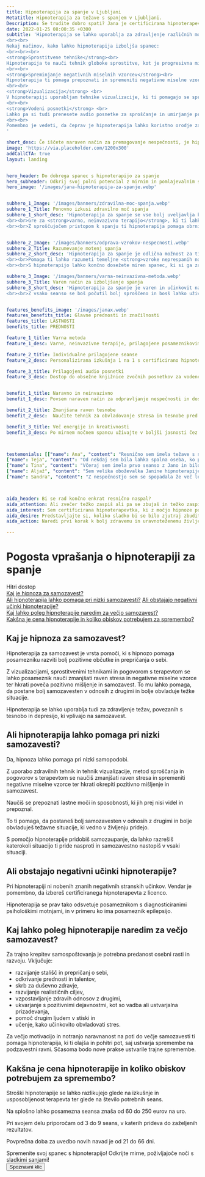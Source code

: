 ```yaml
---
title: Hipnoterapija za spanje v Ljubljani
Metatitle: Hipnoterapija za težave s spanjem v Ljubljani.
Description: Se trudite dobro spati? Jana je certificirana hipnoterapevtka, ki ti s hipnoterapijo pomaga do počitka, ki ga potrebuješ. Za več informacij obišči spletno stran.
date: 2022-01-25 08:00:35 +0300
subtitle: 'Hipnoterapija se lahko uporablja za zdravljenje različnih motenj spanja, vključno z nespečnostjo, spalno apnejo in nočnimi morami. 
<br><br>
Nekaj načinov, kako lahko hipnoterapija izboljša spanec:
<br><br><br>
<strong>Sprostitvene tehnike</strong><br>
Hipnoterapija te nauči tehnik globoke sprostitve, kot je progresivna mišična sprostitev, ki vam lahko pomaga umiriti um in zmanjšati raven stresa. To pa vam lahko pomaga, da lažje zaspite in spite globlje.
<br><br>
<strong>Spreminjanje negativnih miselnih vzorcev</strong><br>
Hipnoterapija ti pomaga prepoznati in spremeniti negativne miselne vzorce, ki vplivajo na spanec. Na primer, če te pred spanjem veliko skrbi in ne morete ustaviti misli, ti lahko hipnoterapija pomaga preusmeriti pozornost na pozitivne, pomirjujoče misli in se naučiti opustiti skrbi pred spanjem. Prav tako ti pomaga prepoznati negativne miselne vzorce in jih preoblikovati v bolj koristne.
<br><br>
<strong>Vizualizacija</strong> <br>
V hipnoterapiji uporabljam tehnike vizualizacije, ki ti pomagajo se sprostiti in ustvariti mirno okolje za spanje. Na primer, predstavljate si sebe na lepem kraju, kot je plaža ali gozd, in se osredotočiš na prizore, zvoke in občutke, povezane s tem krajem.
<br><br>
<strong>Vodeni posnetki</strong> <br>
Lahko pa si tudi prenesete avdio posnetke za sproščanje in umirjanje pred spanjem. 
<br><br>
Pomembno je vedeti, da čeprav je hipnoterapija lahko koristno orodje za izboljšanje spanja, morda ne bo delovala pri vseh, saj so nekateri vzroki nespečnosti lahko posledice zdravstevnih težav. Prav tako hipnoterapija ni primerna za vsakogar. Zato predlagam, da se naročiš na posvet, da preveriva, ali je prava za tebe.
'

short_desc: Če iščete naraven način za premagovanje nespečnosti, je hipnoterapija pravi odgovor. Jana Bergant je certificirana hipnoterapevtka, ki ti pomaga do spanca, ki ga potrebuješ in si ga zaslužiš.
image: 'https://via.placeholder.com/1200x300'
addCallCTA: true
layout: landing


hero_header: Do dobrega spanec s hipnoterapijo za spanje
hero_subheader: Odkrij svoj polni potencial z mirnim in pomlajevalnim spancem
hero_image: '/images/jana-hipnoterapija-za-spanje.webp' 


subhero_1_Image: '/images/banners/zdravilna-moc-spanja.webp' 
subhero_1_Title: Ponovno izkusi zdravilno moč spanja
subhero_1_short_desc: 'Hipnoterapija za spanje se vse bolj uveljavlja kot <strong>učinkovito zdravljenje nespečnosti</strong> in drugih motenj spanja.
<br><br>Gre za <strong>varno, neinvazivno terapijo</strong>, ki ti lahko pomaga doseči krepčilen in miren spanec, ki si ga zaslužiš.
<br><br>Z sproščujočem pristopom k spanju ti hipnoterapija pomaga obrniti nov list in si povrniti energijo za nov dan.'


subhero_2_Image: '/images/banners/odprava-vzrokov-nespecnosti.webp' 
subhero_2_Title: Razumevanje motenj spanja 
subhero_2_short_desc: 'Hipnoterapija za spanje je odlična možnost za tiste, ki trpijo zaradi nespečnosti ali drugih motenj spanja. 
<br><br>Pomaga ti lahko razumeti temeljne <strong>vzroke neprespanih noči ali nenadzorovanih misli</strong> in jih odpraviti na pozitiven, pomirjujoč način. 
<br><br>S hipnoterapijo lahko končno dosežete miren spanec, ki si ga zaslužite.'

subhero_3_Image: '/images/banners/varna-neinvazivna-metoda.webp' 
subhero_3_Title: Varen način za izboljšanje spanja
subhero_3_short_desc: 'Hipnoterapija za spanje je varen in učinkovit način za izboljšanje kakovosti spanja <strong>brez stranskih učinkov</strong>. Hipnoterapija ne povzroča zasvojenosti kot lahko to naredijo zdravila. 
<br><br>Z vsako seanso se boš počutil bolj sproščeno in bosš lahko užival v globljem in bolj mirnem spancu.'


features_benefits_image: '/images/janax.webp'
features_benefits_title: Glavne prednosti in značilnosti
features_title: LASTNOSTI
benefits_title: PREDNOSTI

feature_1_title: Varna metoda
feature_1_desc: Varne, neinvazivne terapije, prilagojene posameznikovim potrebam 

feature_2_title: Individualne prilagojene seanse
feature_2_desc: Personalizirana izkušnja 1 na 1 s certificirano hipnoterapevtko, ki je na voljo tudi online.

feature_3_title: Prilagojeni audio posnetki 
feature_3_desc: Dostop do obsežne knjižnice zvočnih posnetkov za vodene seanse samohipnoze doma.


benefit_1_title: Naravno in neinvazivno
benefit_1_desc: Povsem naraven način za odpravljanje nespečnosti in doseganje mirnejšega spanca

benefit_2_title: Zmanjšana raven tesnobe
benefit_2_desc:  Naučite tehnik za obvladovanje stresa in tesnobe pred spanjem, kar vodi do globlje sprostitve in boljše kakovosti spanja.

benefit_3_title: Več energije in kreativnosti
benefit_3_desc: Po mirnem nočnem spancu uživajte v boljši jasnosti čez dan in več energije ter se na koncu vsako jutro počutite obnovljeni in osveženi!



testemonials: [["name": Ana", "content": "Resnično sem imela težave s spanjem in bila sem zelo razočarana. Prijatelj mi je priporočil Jano Bergant in odločila sem se, da jo preizkusim. Zelo sem vesela, da sem poskusila! Bila je neverjetna. Pomagala mi je, da sem se pri hipnoterapiji za spanje sprostila in se počutila bolj udobno. Po najini seansi sem se počutila veliko bolje in jo toplo priporočam vsem, ki imajo težave s spanjem. Hvala, Jana!", "image": "https://via.placeholder.com/60x60"], 
["name": Teja", "content": "Od nekdaj sem bila lahka spalna oseba, ko pa sem dopolnila 30 let, sem začela težko zaspati in ostati zaspana. Poskusila sem vse - od branja pred spanjem do ukinitve kofeina -, a nič ni pomagalo. Prijatelj mi je priporočil Jano Bergant in odločila sem se, da poskusim s hipnoterapijo. Po samo nekaj seansah z Jano sem končno lahko prespala vso noč! Počutila sem se spočito in čez dan sem imela veliko več energije. Jano toplo priporočam vsem, ki imajo težave s spanjem. Ona je resnično čudežna delavka!", "image": "https://via.placeholder.com/60x60"],["name": Saša", "content": "Včeraj sem imela prvo seanso z Jano Bergant in bilo je neverjetno. Bila sem zelo nervozna in dvomila, da bo hipnoza delovala zame, a Jana je poskrbela, da sem se počutila tako udobno in varno. Sprva sem bila zelo skeptična, vendar se po eni sami seansi počutim veliko bolj samozavestno. Resnično se veselim naslednje seanse in vidim, kako velik napredek lahko še dosežem. Hvala, Jana!", "image": "https://via.placeholder.com/60x60"],
["name": Tina", "content": "Včeraj sem imela prvo seanso z Jano in bilo je neverjetno! Že leta se borim z nespečnostjo in poskusila sem že vse. Toda po samo eni seansi hipnoterapije z Jano sem prvič po več mesecih spala celo noč. Zelo sem hvaležna, da sem jo našla, in komaj čakam, da vidim rezultate po še nekaj seansah. Hvala, Jana!", "image": "https://via.placeholder.com/60x60"],
["name": Aljaž", "content": "Sem velika oboževalka Janine hipnoterapije za spanje. Sprva sem bila nekoliko zadržana, vendar sem bila že po eni seansi zasvojena. Zdaj jo obiskujem že nekaj mesecev in končno sem se spočila, kar potrebujem. Hvala, Jana!", "image": "https://via.placeholder.com/60x60"],
["name": Sandra", "content": "Z nespečnostjo sem se spopadala že več let in brez uspeha sem poskusila vse, od zdravil do meditacije. Ko mi je prijateljica priporočila Jano Bergant, sem bila nekoliko skeptična, vendar dovolj obupana, da bi poskusila karkoli. Zelo sem vesela, da sem poskusila! Janina hipnoterapija za spanje je bila točno to, kar sem potrebovala. Po letih nemirnih noči se končno počutim spočito in osveženo. Hvala, Jana!", "image": "https://via.placeholder.com/60x60"]]



aida_header: Bi se rad končno enkrat resnično naspal?
aida_attention: Ali zvečer težko zaspiš ali pa se zbujaš in težko zaspiš nazaj? Se počutiš izčrpano in preobremenjeno?
aida_interest: Sem certificirana hipnoterapevtka, ki z močjo hipnoze pomagam do boljšega spanca. S pomočjo hipnote ti pomagam zmanjšati stres, povečati sprostitev in končno doseči miren spanec.
aida_desire: Predstavljajte si, koliko sladko bi se bilo zjutraj zbuditi, če bi lahko spal vso noč, ne da bi se premetaval in nemirno zbujal. Z Janino pomočjo lahko te sanje uresničiš!
aida_action: Naredi prvi korak k bolj zdravemu in uravnoteženemu življenju, tako da se že danes dogovorite za termin!

---
```




# Pogosta vprašanja o hipnoterapiji za spanje

Hitri dostop  
[Kaj je hipnoza za samozavest?](#kajjehipnoterapija)  
[Ali hipnoterapija lahko pomaga pri nizki samozavesti?](#alipomagaprisamozavesti)
[Ali obstajajo negativni učinki hipnoterapije?](#negativniucinki)  
[Kaj lahko poleg hipnoterapije naredim za večjo samozavest?](#kajnaredim)  
[Kakšna je cena hipnoterapije in koliko obiskov potrebujem za spremembo?](#cenainobiski)  


 

<a name="kajjehipnoterapija"></a>
## Kaj je hipnoza za samozavest?
Hipnoterapija za samozavest je vrsta pomoči, ki s hipnozo pomaga posamezniku razviti bolj pozitivne občutke in prepričanja o sebi. 

Z vizualizacijami, sprostitvenimi tehnikami in pogovorom s terapevtom se lahko posameznik nauči zmanjšati raven stresa in negativne miselne vzorce ter hkrati poveča pozitivno mišljenje in samozavest. To mu lahko pomaga, da postane bolj samozavesten v odnosih z drugimi in bolje obvladuje težke situacije. 

Hipnoterapija se lahko uporablja tudi za zdravljenje težav, povezanih s tesnobo in depresijo, ki vplivajo na samozavest.



<a name="alipomagaprisamozavesti"></a>
## Ali hipnoterapija lahko pomaga pri nizki samozavesti?
Da, hipnoza lahko pomaga pri nizki samopodobi. 

Z uporabo zdravilnih tehnik in tehnik vizualizacije, metod sproščanja in pogovorov s terapevtom se naučiš zmanjšati raven stresa in spremeniti negativne miselne vzorce ter hkrati okrepiti pozitivno mišljenje in samozavest. 

Naučiš se prepoznati lastne moči in sposobnosti, ki jih prej nisi videl in prepoznal.

To ti pomaga, da postaneš bolj samozavesten v odnosih z drugimi in bolje obvladuješ težavne situacije, ki vedno v življenju pridejo. 

S pomočjo hipnoterapije pridobiš samozaupanje, da lahko razrešiš katerokoli situacijo ti pride nasproti in samozavestno nastopiš v vsaki situaciji.






<a name="negativniucinki"></a>
## Ali obstajajo negativni učinki hipnoterapije?
Pri hipnoterapiji ni nobenih znanih negativnih stranskih učinkov. Vendar je pomembno, da izbereš certificiranega hipnoterapevta z licenco. 

Hipnoterapija se prav tako odsvetuje posameznikom s diagnosticiranimi psihološkimi motnjami, in v primeru ko ima posameznik epilepsijo. 


<a name="kajnaredim"></a>
## Kaj lahko poleg hipnoterapije naredim za večjo samozavest?
Za trajno krepitev samospoštovanja je potrebna predanost osebni rasti in razvoju. Vključuje:
- razvijanje stališč in prepričanj o sebi, 
- odkrivanje prednosti in talentov, 
- skrb za duševno zdravje, 
- razvijanje realističnih ciljev, 
- vzpostavljanje zdravih odnosov z drugimi, 
- ukvarjanje s pozitivnimi dejavnostmi, kot so vadba ali ustvarjalna prizadevanja, 
- pomoč drugim ljudem v stiski in 
- učenje, kako učinkovito obvladovati stres. 

Za večjo motivacijo in notranjo naravnanost na poti do večje samozavesti ti pomaga hipnoterapija, ki ti olajša in pohitri pot, saj ustvarja spremembe na podzavestni ravni. Sčasoma bodo nove prakse ustvarile trajne spremembe.



<a name="cenainobiski"></a>
## Kakšna je cena hipnoterapije in koliko obiskov potrebujem za spremembo?
Stroški hipnoterapije se lahko razlikujejo glede na izkušnje in usposobljenost terapevta ter glede na število potrebnih seans. 

Na splošno lahko posamezna seansa znaša od 60 do 250 eurov na uro. 

Pri svojem delu priporočam od 3 do 9 seans, v katerih prideva do zaželjenih rezultatov. 

Povprečna doba za uvedbo novih navad je od 21 do 66 dni.





</div>
<div class="final_CTA">
<div class="container">
Spremenite svoj spanec s hipnoterapijo! Odkrijte mirne, poživljajoče noči s sladkimi sanjami!

<div class="article_button">
<form class="form" action="https://calendly.com/hipnoterapija/spoznavniklic" method="GET" target="_blank">
    <button class="button button--middle" type="submit">Spoznavni klic <i class="ion ion-ios-paper-plane"></i></button>
</form>
</div>
</div>